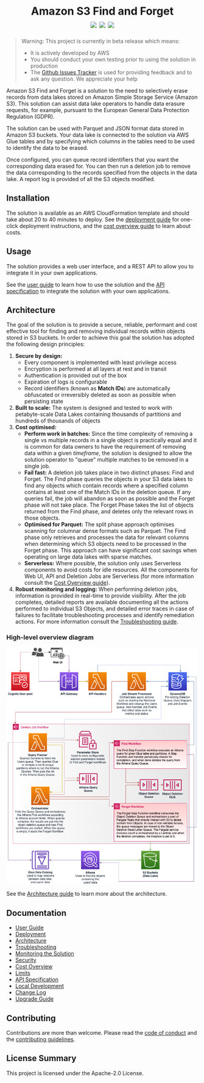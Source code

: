 <h1 align="center">
    Amazon S3 Find and Forget
    <br>
    <img src="https://img.shields.io/github/v/release/awslabs/amazon-s3-find-and-forget?include_prereleases"> 
    <img src="https://github.com/awslabs/amazon-s3-find-and-forget/workflows/Unit%20Tests/badge.svg"> 
    <img src="https://codecov.io/gh/awslabs/amazon-s3-find-and-forget/branch/master/graph/badge.svg">
</h1>

> Warning: This project is currently in beta release which means:
>
> - It is actively developed by AWS
> - You should conduct your own testing prior to using the solution in
>   production
> - The
>   [Github Issues Tracker](https://github.com/awslabs/amazon-s3-find-and-forget/issues)
>   is used for providing feedback and to ask any question. We appreciate your
>   help

Amazon S3 Find and Forget is a solution to the need to selectively erase records
from data lakes stored on Amazon Simple Storage Service (Amazon S3). This
solution can assist data lake operators to handle data erasure requests, for
example, pursuant to the European General Data Protection Regulation (GDPR).

The solution can be used with Parquet and JSON format data stored in Amazon S3
buckets. Your data lake is connected to the solution via AWS Glue tables and by
specifying which columns in the tables need to be used to identify the data to
be erased.

Once configured, you can queue record identifiers that you want the
corresponding data erased for. You can then run a deletion job to remove the
data corresponding to the records specified from the objects in the data lake. A
report log is provided of all the S3 objects modified.

## Installation

The solution is available as an AWS CloudFormation template and should take
about 20 to 40 minutes to deploy. See the
[deployment guide](docs/USER_GUIDE.md#deploying-the-solution) for one-click
deployment instructions, and the [cost overview guide](docs/COST_OVERVIEW.md) to
learn about costs.

## Usage

The solution provides a web user interface, and a REST API to allow you to
integrate it in your own applications.

See the [user guide](docs/USER_GUIDE.md) to learn how to use the solution and
the [API specification](docs/api/README.md) to integrate the solution with your
own applications.

## Architecture

The goal of the solution is to provide a secure, reliable, performant and cost
effective tool for finding and removing individual records within objects stored
in S3 buckets. In order to achieve this goal the solution has adopted the
following design principles:

1. **Secure by design:**
   - Every component is implemented with least privilege access
   - Encryption is performed at all layers at rest and in transit
   - Authentication is provided out of the box
   - Expiration of logs is configurable
   - Record identifiers (known as **Match IDs**) are automatically obfuscated or
     irreversibly deleted as soon as possible when persisting state
2. **Built to scale:** The system is designed and tested to work with
   petabyte-scale Data Lakes containing thousands of partitions and hundreds of
   thousands of objects
3. **Cost optimised:**
   - **Perform work in batches:** Since the time complexity of removing a single
     vs multiple records in a single object is practically equal and it is
     common for data owners to have the requirement of removing data within a
     given _timeframe_, the solution is designed to allow the solution operator
     to "queue" multiple matches to be removed in a single job.
   - **Fail fast:** A deletion job takes place in two distinct phases: Find and
     Forget. The Find phase queries the objects in your S3 data lakes to find
     any objects which contain records where a specified column contains at
     least one of the Match IDs in the deletion queue. If any queries fail, the
     job will abandon as soon as possible and the Forget phase will not take
     place. The Forget Phase takes the list of objects returned from the Find
     phase, and deletes only the relevant rows in those objects.
   - **Optimised for Parquet:** The split phase approach optimises scanning for
     columnar dense formats such as Parquet. The Find phase only retrieves and
     processes the data for relevant columns when determining which S3 objects
     need to be processed in the Forget phase. This approach can have
     significant cost savings when operating on large data lakes with sparse
     matches.
   - **Serverless:** Where possible, the solution only uses Serverless
     components to avoid costs for idle resources. All the components for Web
     UI, API and Deletion Jobs are Serverless (for more information consult the
     [Cost Overview guide](docs/COST_OVERVIEW.md)).
4. **Robust monitoring and logging:** When performing deletion jobs, information
   is provided in real-time to provide visibility. After the job completes,
   detailed reports are available documenting all the actions performed to
   individual S3 Objects, and detailed error traces in case of failures to
   facilitate troubleshooting processes and identify remediation actions. For
   more information consult the
   [Troubleshooting guide](docs/TROUBLESHOOTING.md).

### High-level overview diagram

![Architecture Diagram](docs/images/architecture.png)

See the [Architecture guide](docs/ARCHITECTURE.md) to learn more about the
architecture.

## Documentation

- [User Guide](docs/USER_GUIDE.md)
- [Deployment](docs/USER_GUIDE.md#deploying-the-solution)
- [Architecture](docs/ARCHITECTURE.md)
- [Troubleshooting](docs/TROUBLESHOOTING.md)
- [Monitoring the Solution](docs/MONITORING.md)
- [Security](docs/SECURITY.md)
- [Cost Overview](docs/COST_OVERVIEW.md)
- [Limits](docs/LIMITS.md)
- [API Specification](docs/api/README.md)
- [Local Development](docs/LOCAL_DEVELOPMENT.md)
- [Change Log](CHANGELOG.md)
- [Upgrade Guide](docs/UPGRADE_GUIDE.md)

## Contributing

Contributions are more than welcome. Please read the
[code of conduct](CODE_OF_CONDUCT.md) and the
[contributing guidelines](CONTRIBUTING.md).

## License Summary

This project is licensed under the Apache-2.0 License.
